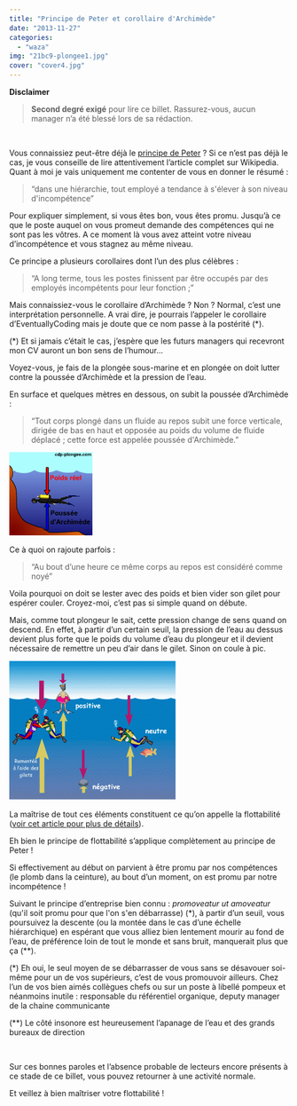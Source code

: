 ```yaml
---
title: "Principe de Peter et corollaire d'Archimède"
date: "2013-11-27"
categories: 
  - "waza"
img: "21bc9-plongee1.jpg"
cover: "cover4.jpg"
---
```


**Disclaimer**

> **Second degré exigé** pour lire ce billet. Rassurez-vous, aucun manager n’a été blessé lors de sa rédaction.

 

Vous connaissiez peut-être déjà le [principe de Peter](http://fr.wikipedia.org/wiki/Principe_de_Peter) ? Si ce n’est pas déjà le cas, je vous conseille de lire attentivement l’article complet sur Wikipedia. Quant à moi je vais uniquement me contenter de vous en donner le résumé :

> “dans une hiérarchie, tout employé a tendance à s'élever à son niveau d'incompétence”

Pour expliquer simplement, si vous êtes bon, vous êtes promu. Jusqu’à ce que le poste auquel on vous promeut demande des compétences qui ne sont pas les vôtres. A ce moment là vous avez atteint votre niveau d’incompétence et vous stagnez au même niveau.

Ce principe a plusieurs corollaires dont l’un des plus célèbres :

> “A long terme, tous les postes finissent par être occupés par des employés incompétents pour leur fonction ;”

Mais connaissiez-vous le corollaire d’Archimède ? Non ? Normal, c’est une interprétation personnelle. A vrai dire, je pourrais l’appeler le corollaire d’EventuallyCoding mais je doute que ce nom passe à la postérité (\*).

(\*) Et si jamais c’était le cas, j’espère que les futurs managers qui recevront mon CV auront un bon sens de l’humour...

Voyez-vous, je fais de la plongée sous-marine et en plongée on doit lutter contre la poussée d’Archimède et la pression de l’eau.

En surface et quelques mètres en dessous, on subit la poussée d’Archimède :

> “Tout corps plongé dans un fluide au repos subit une force verticale, dirigée de bas en haut et opposée au poids du volume de fluide déplacé ; cette force est appelée poussée d'Archimède.”

[![plongee1](/images/21bc9-plongee1.jpg)](http://eventuallycoding.com/wp-content/uploads/2013/11/21bc9-plongee1.jpg)

Ce à quoi on rajoute parfois :

> “Au bout d’une heure ce même corps au repos est considéré comme noyé”

Voila pourquoi on doit se lester avec des poids et bien vider son gilet pour espérer couler. Croyez-moi, c’est pas si simple quand on débute.

Mais, comme tout plongeur le sait, cette pression change de sens quand on descend. En effet, à partir d’un certain seuil, la pression de l’eau au dessus devient plus forte que le poids du volume d’eau du plongeur et il devient nécessaire de remettre un peu d’air dans le gilet. Sinon on coule à pic.

[![plongee2](/images/25fa5-plongee2.gif)](http://eventuallycoding.com/wp-content/uploads/2013/11/25fa5-plongee2.gif)

La maîtrise de tout ces éléments constituent ce qu’on appelle la flottabilité ([voir cet article pour plus de détails](http://www.cieutat.eu/2009/12/la-flottabilite/)).

Eh bien le principe de flottabilité s’applique complètement au principe de Peter !

Si effectivement au début on parvient à être promu par nos compétences (le plomb dans la ceinture), au bout d’un moment, on est promu par notre incompétence !

Suivant le principe d’entreprise bien connu : _promoveatur ut amoveatur_ (qu'il soit promu pour que l'on s'en débarrasse) (\*), à partir d’un seuil, vous poursuivez la descente (ou la montée dans le cas d’une échelle hiérarchique) en espérant que vous alliez bien lentement mourir au fond de l’eau, de préférence loin de tout le monde et sans bruit, manquerait plus que ça (\*\*).

(\*) Eh oui, le seul moyen de se débarrasser de vous sans se désavouer soi-même pour un de vos supérieurs, c’est de vous promouvoir ailleurs. Chez l’un de vos bien aimés collègues chefs ou sur un poste à libellé pompeux et néanmoins inutile : responsable du référentiel organique, deputy manager de la chaine communicante

(\*\*) Le côté insonore est heureusement l’apanage de l’eau et des grands bureaux de direction

 

Sur ces bonnes paroles et l’absence probable de lecteurs encore présents à ce stade de ce billet, vous pouvez retourner à une activité normale.

Et veillez à bien maîtriser votre flottabilité !
